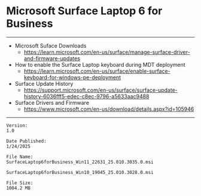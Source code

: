 # Microsoft Surface Laptop 6 for Business

---

* Microsoft Suface Downloads
  * https://learn.microsoft.com/en-us/surface/manage-surface-driver-and-firmware-updates
* How to enable the Surface Laptop keyboard during MDT deployment
  * https://learn.microsoft.com/en-us/surface/enable-surface-keyboard-for-windows-pe-deployment
* Surface Update History
  * https://support.microsoft.com/en-us/surface/surface-update-history-6036fff5-edec-c8ec-9796-a5633aac9488
* Surface Drivers and Firmware
  * https://www.microsoft.com/en-us/download/details.aspx?id=105946

---

```text
Version:
1.0

Date Published:
1/24/2025

File Name:
SurfaceLaptop6forBusiness_Win11_22631_25.010.3035.0.msi

SurfaceLaptop6forBusiness_Win10_19045_25.010.3028.0.msi

File Size:
1004.2 MB
```